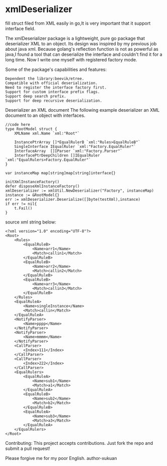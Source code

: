 # xmlDeserializer
fill struct filed from XML easily in go,It is very important that it support interface field.

The xmlDeserializer package is a lightweight, pure go package that deserializer XML to an object. Its design was inspired by my previous job about java xml.
Because golang's reflection function is not as powerful as java,I found a tool that can deserialize the interface and couldn't find it for a long time.
Now I write one myself with registered factory mode.

Some of the package's capabilities and features:

	Dependent the library:beevik/etree.
	Compatible with official deserialization.
	Need to register the interface factory first.
	Support for custom interface prefix flags.
	Support deep search prefix.
	Support for deep recursive deserialization.
	
Deserializer an XML document
The following example deserializer an XML document to an object with interfaces.

	//code here
	type RootModel struct {
		XMLName xml.Name `xml:"Root"`

		InstancePtrArray []*EqualRulerB `xml:"Rules>EqualRuleB"`
		SingleInterface	IEqualRuler `xml:"Factory.EqualRuler"`
		InterfaceArray	[]IParser `xml:"Factory.Parser"`
		InterfacePtrDeepChildren []IEqualRuler `xml:"EqualRulers>Factory.EqualRuler"`
	}

	var instanceMap map[string]map[string]interface{}
	
	initXmlInstanceFactory()
	defer disposeXmlInstanceFactory()
	xmlDeserializer := xmlUtil.NewDeserializer("Factory", instanceMap)
	instance := &RootModel{}
	err := xmlDeserializer.Deserialize([]byte(testXml),instance)
	if err != nil{
		t.Fail()
	}

source xml string below:

	<?xml version="1.0" encoding="UTF-8"?>
	<Root>
		<Rules>
			<EqualRuleB>
				<Name>arr1</Name>
				<Match>callin1</Match>
			</EqualRuleB>
			<EqualRuleB>
				<Name>arr2</Name>
				<Match>callin2</Match>
			</EqualRuleB>
			<EqualRuleB>
				<Name>arr3</Name>
				<Match>callin3</Match>
			</EqualRuleB>
		</Rules>
		<EqualRuleA>
			<Name>singleInstance</Name>
			<Match>callin</Match>
		</EqualRuleA>
		<NotifyParser>
			<Name>pppp</Name>
		</NotifyParser>
		<NotifyParser>
			<Name>mmmm</Name>
		</NotifyParser>
		<CallParser>
			<Index>111</Index>
		</CallParser>
		<CallParser>
			<Index>222</Index>
		</CallParser>
		<EqualRulers>
			<EqualRuleA>
				<Name>sub1</Name>
				<Match>a1</Match>
			</EqualRuleA>
			<EqualRuleB>
				<Name>sub2</Name>
				<Match>b2</Match>
			</EqualRuleB>
			<EqualRuleA>
				<Name>sub3</Name>
				<Match>a3</Match>
			</EqualRuleA>
		</EqualRulers>
	</Root>
	
Contributing:
This project accepts contributions. Just fork the repo and submit a pull request!

Please forgive me for my poor English.	author-xukuan